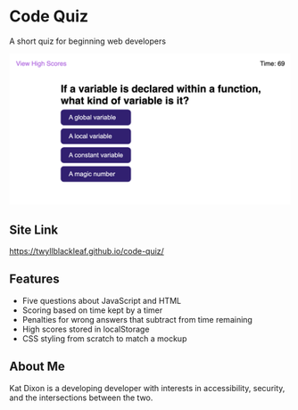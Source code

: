 # Code Quiz
A short quiz for beginning web developers

![A screenshot of the program showing a question about variables, a timer, and a link to view high scores](./assets/code-quiz-screenshot.png)

## Site Link

<https://twyllblackleaf.github.io/code-quiz/>

## Features

- Five questions about JavaScript and HTML
- Scoring based on time kept by a timer
- Penalties for wrong answers that subtract from time remaining
- High scores stored in localStorage
- CSS styling from scratch to match a mockup

## About Me

Kat Dixon is a developing developer with interests in accessibility, security, and the intersections between the two.